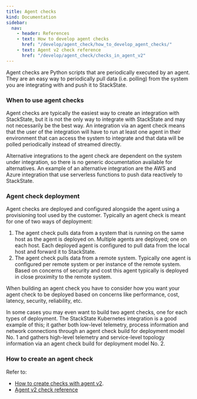 ```yaml
---
title: Agent checks
kind: Documentation
sidebar:
  nav:
    - header: References
    - text: How to develop agent checks
      href: "/develop/agent_check/how_to_develop_agent_checks/"
    - text: Agent v2 check reference
      href: "/develop/agent_check/checks_in_agent_v2"
---
```

Agent checks are Python scripts that are periodically executed by an agent. They are an easy way to periodically pull data (i.e. polling) from the system you are integrating with and push it to StackState.

### When to use agent checks

Agent checks are typically the easiest way to create an integration with StackState, but it is not the only way to integrate with StackState and may not necessarily be the best way. An integration via an agent check means that the user of the integration will have to run at least one agent in their environment that can access the system to integrate and that data will be polled periodically instead of streamed directly.

Alternative integrations to the agent check are dependent on the system under integration, so there is no generic documentation available for alternatives. An example of an alternative integration are the AWS and Azure integration that use serverless functions to push data reactively to StackState.

### Agent check deployment

Agent checks are deployed and configured alongside the agent using a provisioning tool used by the customer. Typically an agent check is meant for one of two ways of deployment:

  1. The agent check pulls data from a system that is running on the same host as the agent is deployed on. Multiple agents are deployed; one on each host. Each deployed agent is configured to pull data from the local host and forward it to StackState.
  2. The agent check pulls data from a remote system. Typically one agent is configured per remote system or per instance of the remote system. Based on concerns of security and cost this agent typically is deployed in close proximity to the remote system.

When building an agent check you have to consider how you want your agent check to be deployed based on concerns like performance, cost, latency, security, reliability, etc.

In some cases you may even want to build two agent checks, one for each types of deployment. The StackState Kubernetes integration is a good example of this; it gather both low-level telemetry, process information and network connections through an agent check build for deployment model No. 1 and gathers high-level telemetry and service-level topology information via an agent check build for deployment model No. 2.   

### How to create an agent check

Refer to:

 * [How to create checks with agent v2](/develop/agent_check/how_to_develop_agent_checks/). 
 * [Agent v2 check reference](/develop/agent_check/checks_in_agent_v2/)
